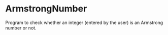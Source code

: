 # ArmstrongNumber
Program to check whether an integer (entered by the user) is an Armstrong number or not.
